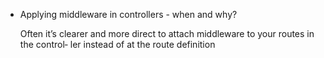 - Applying middleware in controllers - when and why?

  Often it’s clearer and more direct to attach middleware to your routes in the control‐
  ler instead of at the route definition
